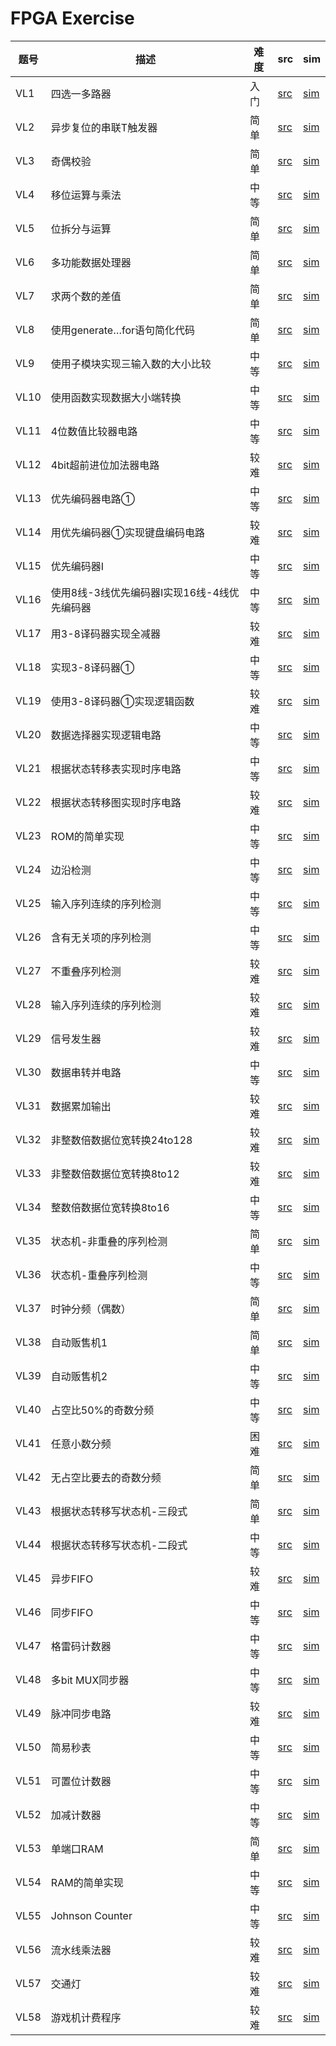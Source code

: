 # FPGA Exercise

| 题号 	| 描述                                         	| 难度 	| src                                                           	| sim                                                       	|
|------	|----------------------------------------------	|------	|---------------------------------------------------------------	|-----------------------------------------------------------	|
| VL1  	| 四选一多路器                                 	| 入门 	| [src](FPGAExercise.srcs/sources_1/new/01VerilogIntro/VL1)     	| [sim](FPGAExercise.srcs/sim_1/new/01VerilogIntro/VL1)     	|
| VL2  	| 异步复位的串联T触发器                        	| 简单 	| [src](FPGAExercise.srcs/sources_1/new/01VerilogIntro/VL2)     	| [sim](FPGAExercise.srcs/sim_1/new/01VerilogIntro/VL2)     	|
| VL3  	| 奇偶校验                                     	| 简单 	| [src](FPGAExercise.srcs/sources_1/new/01VerilogIntro/VL3)     	| [sim](FPGAExercise.srcs/sim_1/new/01VerilogIntro/VL3)     	|
| VL4  	| 移位运算与乘法                               	| 中等 	| [src](FPGAExercise.srcs/sources_1/new/01VerilogIntro/VL4)     	| [sim](FPGAExercise.srcs/sim_1/new/01VerilogIntro/VL4)     	|
| VL5  	| 位拆分与运算                                 	| 简单 	| [src](FPGAExercise.srcs/sources_1/new/01VerilogIntro/VL5)     	| [sim](FPGAExercise.srcs/sim_1/new/01VerilogIntro/VL5)     	|
| VL6  	| 多功能数据处理器                             	| 简单 	| [src](FPGAExercise.srcs/sources_1/new/01VerilogIntro/VL6)     	| [sim](FPGAExercise.srcs/sim_1/new/01VerilogIntro/VL6)     	|
| VL7  	| 求两个数的差值                               	| 简单 	| [src](FPGAExercise.srcs/sources_1/new/01VerilogIntro/VL7)     	| [sim](FPGAExercise.srcs/sim_1/new/01VerilogIntro/VL7)     	|
| VL8  	| 使用generate…for语句简化代码                 	| 简单 	| [src](FPGAExercise.srcs/sources_1/new/01VerilogIntro/VL8)     	| [sim](FPGAExercise.srcs/sim_1/new/01VerilogIntro/VL8)     	|
| VL9  	| 使用子模块实现三输入数的大小比较             	| 中等 	| [src](FPGAExercise.srcs/sources_1/new/01VerilogIntro/VL9)     	| [sim](FPGAExercise.srcs/sim_1/new/01VerilogIntro/VL9)     	|
| VL10 	| 使用函数实现数据大小端转换                   	| 中等 	| [src](FPGAExercise.srcs/sources_1/new/01VerilogIntro/VL10)    	| [sim](FPGAExercise.srcs/sim_1/new/01VerilogIntro/VL10)    	|
| VL11 	| 4位数值比较器电路                            	| 中等 	| [src](FPGAExercise.srcs/sources_1/new/01VerilogIntro/VL11)    	| [sim](FPGAExercise.srcs/sim_1/new/01VerilogIntro/VL11)    	|
| VL12 	| 4bit超前进位加法器电路                       	| 较难 	| [src](FPGAExercise.srcs/sources_1/new/01VerilogIntro/VL12)    	| [sim](FPGAExercise.srcs/sim_1/new/01VerilogIntro/VL12)    	|
| VL13 	| 优先编码器电路①                              	| 中等 	| [src](FPGAExercise.srcs/sources_1/new/01VerilogIntro/VL13)    	| [sim](FPGAExercise.srcs/sim_1/new/01VerilogIntro/VL13)    	|
| VL14 	| 用优先编码器①实现键盘编码电路                	| 较难 	| [src](FPGAExercise.srcs/sources_1/new/01VerilogIntro/VL14)    	| [sim](FPGAExercise.srcs/sim_1/new/01VerilogIntro/VL14)    	|
| VL15 	| 优先编码器Ⅰ                                  	| 中等 	| [src](FPGAExercise.srcs/sources_1/new/01VerilogIntro/VL15)    	| [sim](FPGAExercise.srcs/sim_1/new/01VerilogIntro/VL15)    	|
| VL16 	| 使用8线-3线优先编码器Ⅰ实现16线-4线优先编码器 	| 中等 	| [src](FPGAExercise.srcs/sources_1/new/01VerilogIntro/VL16)    	| [sim](FPGAExercise.srcs/sim_1/new/01VerilogIntro/VL16)    	|
| VL17 	| 用3-8译码器实现全减器                        	| 较难 	| [src](FPGAExercise.srcs/sources_1/new/01VerilogIntro/VL17)    	| [sim](FPGAExercise.srcs/sim_1/new/01VerilogIntro/VL17)    	|
| VL18 	| 实现3-8译码器①                               	| 中等 	| [src](FPGAExercise.srcs/sources_1/new/01VerilogIntro/VL18)    	| [sim](FPGAExercise.srcs/sim_1/new/01VerilogIntro/VL18)    	|
| VL19 	| 使用3-8译码器①实现逻辑函数                   	| 较难 	| [src](FPGAExercise.srcs/sources_1/new/01VerilogIntro/VL19)    	| [sim](FPGAExercise.srcs/sim_1/new/01VerilogIntro/VL19)    	|
| VL20 	| 数据选择器实现逻辑电路                       	| 中等 	| [src](FPGAExercise.srcs/sources_1/new/01VerilogIntro/VL20)    	| [sim](FPGAExercise.srcs/sim_1/new/01VerilogIntro/VL20)    	|
| VL21 	| 根据状态转移表实现时序电路                   	| 中等 	| [src](FPGAExercise.srcs/sources_1/new/01VerilogIntro/VL21)    	| [sim](FPGAExercise.srcs/sim_1/new/01VerilogIntro/VL21)    	|
| VL22 	| 根据状态转移图实现时序电路                   	| 较难 	| [src](FPGAExercise.srcs/sources_1/new/01VerilogIntro/VL22)    	| [sim](FPGAExercise.srcs/sim_1/new/01VerilogIntro/VL22)    	|
| VL23 	| ROM的简单实现                                	| 中等 	| [src](FPGAExercise.srcs/sources_1/new/01VerilogIntro/VL23)    	| [sim](FPGAExercise.srcs/sim_1/new/01VerilogIntro/VL23)    	|
| VL24 	| 边沿检测                                     	| 中等 	| [src](FPGAExercise.srcs/sources_1/new/01VerilogIntro/VL24)    	| [sim](FPGAExercise.srcs/sim_1/new/01VerilogIntro/VL24)    	|
| VL25 	| 输入序列连续的序列检测                       	| 中等 	| [src](FPGAExercise.srcs/sources_1/new/02VerilogAdvanced/VL25) 	| [sim](FPGAExercise.srcs/sim_1/new/02VerilogAdvanced/VL25) 	|
| VL26 	| 含有无关项的序列检测                         	| 中等 	| [src](FPGAExercise.srcs/sources_1/new/02VerilogAdvanced/VL26) 	| [sim](FPGAExercise.srcs/sim_1/new/02VerilogAdvanced/VL26) 	|
| VL27 	| 不重叠序列检测                               	| 较难 	| [src](FPGAExercise.srcs/sources_1/new/02VerilogAdvanced/VL27) 	| [sim](FPGAExercise.srcs/sim_1/new/02VerilogAdvanced/VL27) 	|
| VL28 	| 输入序列连续的序列检测                       	| 较难 	| [src](FPGAExercise.srcs/sources_1/new/02VerilogAdvanced/VL28) 	| [sim](FPGAExercise.srcs/sim_1/new/02VerilogAdvanced/VL28) 	|
| VL29 	| 信号发生器                                   	| 较难 	| [src](FPGAExercise.srcs/sources_1/new/02VerilogAdvanced/VL29) 	| [sim](FPGAExercise.srcs/sim_1/new/02VerilogAdvanced/VL29) 	|
| VL30 	| 数据串转并电路                               	| 中等 	| [src](FPGAExercise.srcs/sources_1/new/02VerilogAdvanced/VL30) 	| [sim](FPGAExercise.srcs/sim_1/new/02VerilogAdvanced/VL30) 	|
| VL31 	| 数据累加输出                                 	| 较难 	| [src](FPGAExercise.srcs/sources_1/new/02VerilogAdvanced/VL31) 	| [sim](FPGAExercise.srcs/sim_1/new/02VerilogAdvanced/VL31) 	|
| VL32 	| 非整数倍数据位宽转换24to128                  	| 较难 	| [src](FPGAExercise.srcs/sources_1/new/02VerilogAdvanced/VL32) 	| [sim](FPGAExercise.srcs/sim_1/new/02VerilogAdvanced/VL32) 	|
| VL33 	| 非整数倍数据位宽转换8to12                    	| 较难 	| [src](FPGAExercise.srcs/sources_1/new/02VerilogAdvanced/VL33) 	| [sim](FPGAExercise.srcs/sim_1/new/02VerilogAdvanced/VL33) 	|
| VL34 	| 整数倍数据位宽转换8to16                      	| 中等 	| [src](FPGAExercise.srcs/sources_1/new/02VerilogAdvanced/VL34) 	| [sim](FPGAExercise.srcs/sim_1/new/02VerilogAdvanced/VL34) 	|
| VL35 	| 状态机-非重叠的序列检测                      	| 简单 	| [src](FPGAExercise.srcs/sources_1/new/02VerilogAdvanced/VL35) 	| [sim](FPGAExercise.srcs/sim_1/new/02VerilogAdvanced/VL35) 	|
| VL36 	| 状态机-重叠序列检测                          	| 中等 	| [src](FPGAExercise.srcs/sources_1/new/02VerilogAdvanced/VL36) 	| [sim](FPGAExercise.srcs/sim_1/new/02VerilogAdvanced/VL36) 	|
| VL37 	| 时钟分频（偶数）                             	| 简单 	| [src](FPGAExercise.srcs/sources_1/new/02VerilogAdvanced/VL37) 	| [sim](FPGAExercise.srcs/sim_1/new/02VerilogAdvanced/VL37) 	|
| VL38 	| 自动贩售机1                                  	| 简单 	| [src](FPGAExercise.srcs/sources_1/new/02VerilogAdvanced/VL38) 	| [sim](FPGAExercise.srcs/sim_1/new/02VerilogAdvanced/VL38) 	|
| VL39 	| 自动贩售机2                                  	| 中等 	| [src](FPGAExercise.srcs/sources_1/new/02VerilogAdvanced/VL39) 	| [sim](FPGAExercise.srcs/sim_1/new/02VerilogAdvanced/VL39) 	|
| VL40 	| 占空比50%的奇数分频                          	| 中等 	| [src](FPGAExercise.srcs/sources_1/new/02VerilogAdvanced/VL40) 	| [sim](FPGAExercise.srcs/sim_1/new/02VerilogAdvanced/VL40) 	|
| VL41 	| 任意小数分频                                 	| 困难 	| [src](FPGAExercise.srcs/sources_1/new/02VerilogAdvanced/VL41) 	| [sim](FPGAExercise.srcs/sim_1/new/02VerilogAdvanced/VL41) 	|
| VL42 	| 无占空比要去的奇数分频                       	| 简单 	| [src](FPGAExercise.srcs/sources_1/new/02VerilogAdvanced/VL42) 	| [sim](FPGAExercise.srcs/sim_1/new/02VerilogAdvanced/VL42) 	|
| VL43 	| 根据状态转移写状态机-三段式                  	| 简单 	| [src](FPGAExercise.srcs/sources_1/new/02VerilogAdvanced/VL43) 	| [sim](FPGAExercise.srcs/sim_1/new/02VerilogAdvanced/VL43) 	|
| VL44 	| 根据状态转移写状态机-二段式                  	| 中等 	| [src](FPGAExercise.srcs/sources_1/new/02VerilogAdvanced/VL44) 	| [sim](FPGAExercise.srcs/sim_1/new/02VerilogAdvanced/VL44) 	|
| VL45 	| 异步FIFO                                     	| 较难 	| [src](FPGAExercise.srcs/sources_1/new/02VerilogAdvanced/VL45) 	| [sim](FPGAExercise.srcs/sim_1/new/02VerilogAdvanced/VL45) 	|
| VL46 	| 同步FIFO                                     	| 中等 	| [src](FPGAExercise.srcs/sources_1/new/02VerilogAdvanced/VL46) 	| [sim](FPGAExercise.srcs/sim_1/new/02VerilogAdvanced/VL46) 	|
| VL47 	| 格雷码计数器                                 	| 中等 	| [src](FPGAExercise.srcs/sources_1/new/02VerilogAdvanced/VL47) 	| [sim](FPGAExercise.srcs/sim_1/new/02VerilogAdvanced/VL47) 	|
| VL48 	| 多bit MUX同步器                              	| 中等 	| [src](FPGAExercise.srcs/sources_1/new/02VerilogAdvanced/VL48) 	| [sim](FPGAExercise.srcs/sim_1/new/02VerilogAdvanced/VL48) 	|
| VL49 	| 脉冲同步电路                                 	| 较难 	| [src](FPGAExercise.srcs/sources_1/new/02VerilogAdvanced/VL49) 	| [sim](FPGAExercise.srcs/sim_1/new/02VerilogAdvanced/VL49) 	|
| VL50 	| 简易秒表                                     	| 中等 	| [src](FPGAExercise.srcs/sources_1/new/02VerilogAdvanced/VL50) 	| [sim](FPGAExercise.srcs/sim_1/new/02VerilogAdvanced/VL50) 	|
| VL51 	| 可置位计数器                                 	| 中等 	| [src](FPGAExercise.srcs/sources_1/new/02VerilogAdvanced/VL51) 	| [sim](FPGAExercise.srcs/sim_1/new/02VerilogAdvanced/VL51) 	|
| VL52 	| 加减计数器                                   	| 中等 	| [src](FPGAExercise.srcs/sources_1/new/02VerilogAdvanced/VL52) 	| [sim](FPGAExercise.srcs/sim_1/new/02VerilogAdvanced/VL52) 	|
| VL53 	| 单端口RAM                                    	| 简单 	| [src](FPGAExercise.srcs/sources_1/new/02VerilogAdvanced/VL53) 	| [sim](FPGAExercise.srcs/sim_1/new/02VerilogAdvanced/VL53) 	|
| VL54 	| RAM的简单实现                                	| 中等 	| [src](FPGAExercise.srcs/sources_1/new/02VerilogAdvanced/VL54) 	| [sim](FPGAExercise.srcs/sim_1/new/02VerilogAdvanced/VL54) 	|
| VL55 	| Johnson Counter                              	| 中等 	| [src](FPGAExercise.srcs/sources_1/new/02VerilogAdvanced/VL55) 	| [sim](FPGAExercise.srcs/sim_1/new/02VerilogAdvanced/VL55) 	|
| VL56 	| 流水线乘法器                                 	| 较难 	| [src](FPGAExercise.srcs/sources_1/new/02VerilogAdvanced/VL56) 	| [sim](FPGAExercise.srcs/sim_1/new/02VerilogAdvanced/VL56) 	|
| VL57 	| 交通灯                                       	| 较难 	| [src](FPGAExercise.srcs/sources_1/new/02VerilogAdvanced/VL57) 	| [sim](FPGAExercise.srcs/sim_1/new/02VerilogAdvanced/VL57) 	|
| VL58 	| 游戏机计费程序                               	| 较难 	| [src](FPGAExercise.srcs/sources_1/new/02VerilogAdvanced/VL58) 	| [sim](FPGAExercise.srcs/sim_1/new/02VerilogAdvanced/VL58) 	|
